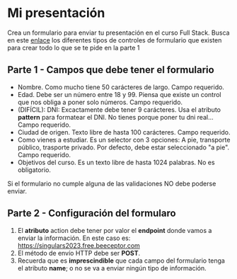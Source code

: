 # Mi presentación 

Crea un formulario para enviar tu presentación en el curso Full Stack.
Busca en este [enlace](https://www.w3schools.com/html/html_form_elements.asp) los diferentes tipos de controles de formulario que existen para crear todo lo que se te pide en la parte 1

## Parte 1 - Campos que debe tener el formulario

- Nombre. Como mucho tiene 50 carácteres de largo. Campo requerido.
- Edad. Debe ser un número entre 18 y 99. Piensa que existe un control que nos obliga a poner solo números. Campo requerido.
- (DIFÍCIL):  DNI: Excactamente debe tener 9 carácteres. Usa el atributo __pattern__ para formatear el DNI. No tienes porque poner tu dni real... Campo requerido.
- Ciudad de origen. Texto libre de hasta 100 carácteres. Campo requerido.
- Como vienes a estudiar. Es un selector con 3 opciones: A pie, transporte público, trasporte privado. Por defecto, debe estar seleccionado "a pie". Campo requerido.
- Objetivos del curso. Es un texto libre de hasta 1024 palabras. No es obligatorio.


Si el formulario no cumple alguna de las validaciones NO debe poderse enviar.

## Parte 2 - Configuración del formularo

1. El **atributo** action debe tener por valor el **endpoint** donde vamos a enviar la información. En este caso es: https://singulars2023.free.beeceptor.com
2. El método de envío HTTP debe ser **POST**.
3. Recuerda que es **imprescindible** que cada campo del formulario tenga el atributo **name**; o no se va a enviar ningún tipo de información.
